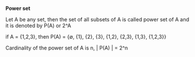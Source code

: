 **Power set**

Let A be any set, then the set of all subsets of A is called power set of A and it is denoted by P(A) or 2^A

if A = {1,2,3}, then P(A) = {∅, {1}, {2}, {3}, {1,2}, {2,3}, {1,3}, {1,2,3}}

Cardinality of the power set of A is n, | P(A) | = 2^n